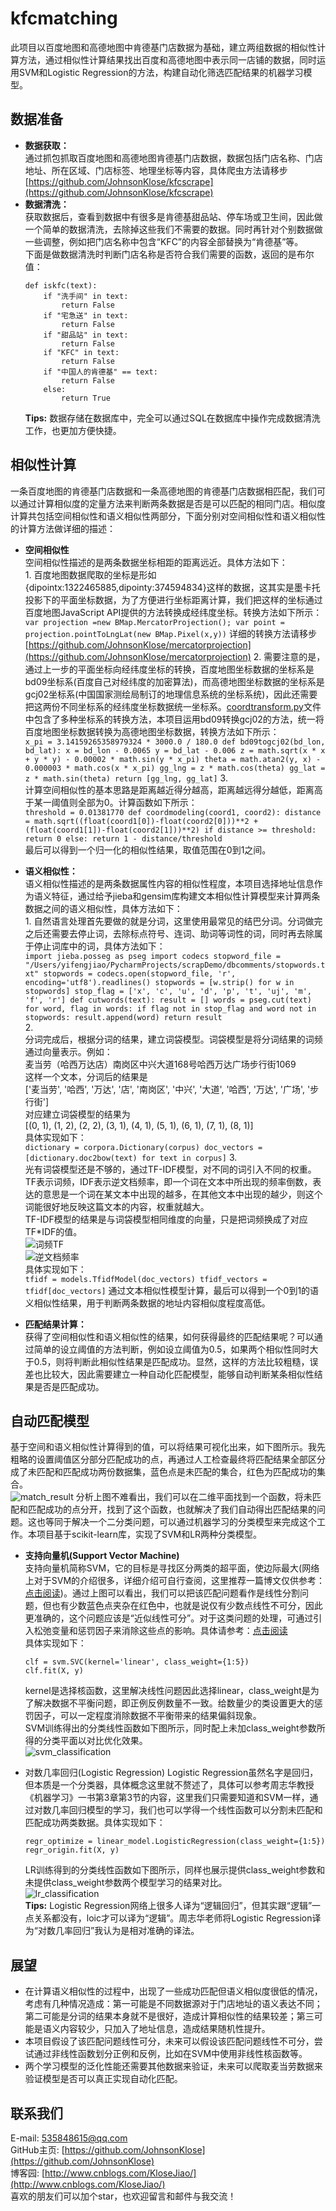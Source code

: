 # kfcmatching
此项目以百度地图和高德地图中肯德基门店数据为基础，建立两组数据的相似性计算方法，通过相似性计算结果找出百度和高德地图中表示同一店铺的数据，同时运用SVM和Logistic Regression的方法，构建自动化筛选匹配结果的机器学习模型。
## 数据准备
- **数据获取：**  
    通过抓包抓取百度地图和高德地图肯德基门店数据，数据包括门店名称、门店地址、所在区域、门店标签、地理坐标等内容，具体爬虫方法请移步[https://github.com/JohnsonKlose/kfcscrape](https://github.com/JohnsonKlose/kfcscrape)  
- **数据清洗：**  
    获取数据后，查看到数据中有很多是肯德基甜品站、停车场或卫生间，因此做一个简单的数据清洗，去除掉这些我们不需要的数据。同时再针对个别数据做一些调整，例如把门店名称中包含“KFC”的内容全部替换为“肯德基”等。  
    下面是做数据清洗时判断门店名称是否符合我们需要的函数，返回的是布尔值：  
    ```
    def iskfc(text):
        if "洗手间" in text:
            return False
        if "宅急送" in text:
            return False
        if "甜品站" in text:
            return False
        if "KFC" in text:
            return False
        if "中国人的肯德基" == text:
            return False
        else:
            return True
    ```  
    **Tips:** 数据存储在数据库中，完全可以通过SQL在数据库中操作完成数据清洗工作，也更加方便快捷。  
    
## 相似性计算
一条百度地图的肯德基门店数据和一条高德地图的肯德基门店数据相匹配，我们可以通过计算相似度的定量方法来判断两条数据是否是可以匹配的相同门店。相似度计算共包括空间相似性和语义相似性两部分，下面分别对空间相似性和语义相似性的计算方法做详细的描述：
- **空间相似性**  
    空间相似性描述的是两条数据坐标相距的距离远近。具体方法如下：  
    1.
        百度地图数据爬取的坐标是形如{dipointx:1322465885,dipointy:374594834}这样的数据，这其实是墨卡托投影下的平面坐标数据，为了方便进行坐标距离计算，我们把这样的坐标通过百度地图JavaScript API提供的方法转换成经纬度坐标。转换方法如下所示：  
        ```
        var projection =new BMap.MercatorProjection();
        var point = projection.pointToLngLat(new BMap.Pixel(x,y))
        ```
        详细的转换方法请移步[https://github.com/JohnsonKlose/mercatorprojection](https://github.com/JohnsonKlose/mercatorprojection)
    2.
        需要注意的是，通过上一步的平面坐标向经纬度坐标的转换，百度地图坐标数据的坐标系是bd09坐标系(百度自己对经纬度的加密算法)，而高德地图坐标数据的坐标系是gcj02坐标系(中国国家测绘局制订的地理信息系统的坐标系统)，因此还需要把这两份不同坐标系的经纬度坐标数据统一坐标系。[coordtransform.py](https://github.com/JohnsonKlose/kfcmatching/blob/master/coordsimilarity/coordtransform.py)文件中包含了多种坐标系的转换方法，本项目运用bd09转换gcj02的方法，统一将百度地图坐标数据转换为高德地图坐标数据，转换方法如下所示：  
        ```
        x_pi = 3.14159265358979324 * 3000.0 / 180.0
        def bd09togcj02(bd_lon, bd_lat):
            x = bd_lon - 0.0065
            y = bd_lat - 0.006
            z = math.sqrt(x * x + y * y) - 0.00002 * math.sin(y * x_pi)
            theta = math.atan2(y, x) - 0.000003 * math.cos(x * x_pi)
            gg_lng = z * math.cos(theta)
            gg_lat = z * math.sin(theta)
            return [gg_lng, gg_lat]
        ```
    3.  
        计算空间相似性的基本思路是距离越近得分越高，距离越远得分越低，距离高于某一阈值则全部为0。计算函数如下所示：  
        ```
        threshold = 0.01381770
        def coordmodeling(coord1, coord2):
            distance = math.sqrt((float(coord1[0])-float(coord2[0]))**2 + (float(coord1[1])-float(coord2[1]))**2)
            if distance >= threshold:
                return 0
            else:
                return 1 - distance/threshold
        ```  
        最后可以得到一个归一化的相似性结果，取值范围在0到1之间。  
        
- **语义相似性：**  
    语义相似性描述的是两条数据属性内容的相似性程度，本项目选择地址信息作为语义特征，通过给予jieba和gensim库构建文本相似性计算模型来计算两条数据之间的语义相似性，具体方法如下：  
    1. 
        自然语言处理首先要做的就是分词，这里使用最常见的结巴分词。分词做完之后还需要去停止词，去除标点符号、连词、助词等词性的词，同时再去除属于停止词库中的词，具体方法如下：  
        ```
        import jieba.posseg as pseg
        import codecs
        stopword_file = "/Users/yifengjiao/PycharmProjects/scrapDemo/dbcomments/stopwords.txt"
        stopwords = codecs.open(stopword_file, 'r', encoding='utf8').readlines()
        stopwords = [w.strip() for w in stopwords]
        stop_flag = ['x', 'c', 'u', 'd', 'p', 't', 'uj', 'm', 'f', 'r']
        def cutwords(text):
            result = []
            words = pseg.cut(text)
            for word, flag in words:
                if flag not in stop_flag and word not in stopwords:
                    result.append(word)
            return result
        ```  
    2.     
        分词完成后，根据分词的结果，建立词袋模型。词袋模型是将分词结果的词频通过向量表示。例如：  
        麦当劳（哈西万达店）南岗区中兴大道168号哈西万达广场步行街1069  
        这样一个文本，分词后的结果是  
        ['麦当劳', '哈西', '万达', '店', '南岗区', '中兴', '大道', '哈西', '万达', '广场', '步行街']  
        对应建立词袋模型的结果为  
        [(0, 1), (1, 2), (2, 2), (3, 1), (4, 1), (5, 1), (6, 1), (7, 1), (8, 1)]  
        具体实现如下：  
        ```
        dictionary = corpora.Dictionary(corpus)
        doc_vectors = [dictionary.doc2bow(text) for text in corpus]
        ```
    3.  
        光有词袋模型还是不够的，通过TF-IDF模型，对不同的词引入不同的权重。TF表示词频，IDF表示逆文档频率，即一个词在文本中所出现的频率倒数，表达的意思是一个词在某文本中出现的越多，在其他文本中出现的越少，则这个词能很好地反映这篇文本的内容，权重就越大。  
        TF-IDF模型的结果是与词袋模型相同维度的向量，只是把词频换成了对应TF*IDF的值。  
        ![词频TF](http://oswrmk9hd.bkt.clouddn.com/TF.png)  
        ![逆文档频率](http://oswrmk9hd.bkt.clouddn.com/IDF.png)  
        具体实现如下：  
        ```
        tfidf = models.TfidfModel(doc_vectors)
        tfidf_vectors = tfidf[doc_vectors]
        ```
        通过文本相似性模型计算，最后可以得到一个0到1的语义相似性结果，用于判断两条数据的地址内容相似度程度高低。  
        
- **匹配结果计算：**  
    获得了空间相似性和语义相似性的结果，如何获得最终的匹配结果呢？可以通过简单的设立阈值的方法判断，例如设立阈值为0.5，如果两个相似性同时大于0.5，则将判断此相似性结果是匹配成功。显然，这样的方法比较粗糙，误差也比较大，因此需要建立一种自动化匹配模型，能够自动判断某条相似性结果是否是匹配成功。  
    

## 自动匹配模型
基于空间和语义相似性计算得到的值，可以将结果可视化出来，如下图所示。我先粗略的设置阈值区分部分匹配成功的点，再通过人工检查最终将匹配结果全部区分成了未匹配和匹配成功两份数据集，蓝色点是未匹配的集合，红色为匹配成功的集合。  
    ![match_result](http://oswrmk9hd.bkt.clouddn.com/match_result.png)
    分析上图不难看出，我们可以在二维平面找到一个函数，将未匹配和匹配成功的点分开，找到了这个函数，也就解决了我们自动得出匹配结果的问题。这也等同于解决一个二分类问题，可以通过机器学习的分类模型来完成这个工作。本项目基于scikit-learn库，实现了SVM和LR两种分类模型。
- **支持向量机(Support Vector Machine)**  
    支持向量机简称SVM，它的目标是寻找区分两类的超平面，使边际最大(网络上对于SVM的介绍很多，详细介绍可自行查阅，这里推荐一篇博文仅供参考：[点击阅读](https://www.cnblogs.com/harvey888/p/5852687.html))。通过上图可以看出，我们可以把该匹配问题看作是线性分割问题，但也有少数蓝色点夹杂在红色中，也就是说仅有少数点线性不可分，因此更准确的，这个问题应该是“近似线性可分”。对于这类问题的处理，可通过引入松弛变量和惩罚因子来消除这些点的影响。具体请参考：[点击阅读](http://blog.csdn.net/qll125596718/article/details/6910921)  
    具体实现如下：  
    ```
    clf = svm.SVC(kernel='linear', class_weight={1:5})
    clf.fit(X, y)
    ```  
    kernel是选择核函数，这里解决线性问题因此选择linear，class_weight是为了解决数据不平衡问题，即正例反例数量不一致。给数量少的类设置更大的惩罚因子，可以一定程度消除数据不平衡带来的结果偏斜现象。  
    SVM训练得出的分类线性函数如下图所示，同时配上未加class_weight参数所得的分类平面以对比优化效果。  
    ![svm_classification](http://oswrmk9hd.bkt.clouddn.com/svm_classification.png)
    
- 对数几率回归(Logistic Regression)
    Logistic Regression虽然名字是回归，但本质是一个分类器，具体概念这里就不赘述了，具体可以参考周志华教授《机器学习》一书第3章第3节的内容，这里我们只需要知道和SVM一样，通过对数几率回归模型的学习，我们也可以学得一个线性函数可以分割未匹配和匹配成功两类数据。具体实现如下：  
    ```
    regr_optimize = linear_model.LogisticRegression(class_weight={1:5})
    regr_origin.fit(X, y)
    ```  
    LR训练得到的分类线性函数如下图所示，同样也展示提供class_weight参数和未提供class_weight参数两个模型学习的结果对比。  
    ![lr_classification](http://oswrmk9hd.bkt.clouddn.com/lr_classification.png)  
    **Tips:** Logistic Regression网络上很多人译为“逻辑回归”，但其实跟“逻辑”一点关系都没有，loic才可以译为“逻辑”。周志华老师将Logistic Regression译为“对数几率回归”我认为是相对准确的译法。  
    
## 展望
- 在计算语义相似性的过程中，出现了一些成功匹配但语义相似度很低的情况，考虑有几种情况造成：第一可能是不同数据源对于门店地址的语义表达不同；第二可能是分词的结果本身就不是很好，造成计算相似性的结果较差；第三可能是语义内容较少，只加入了地址信息，造成结果随机性提升。
- 本项目假设了该匹配问题线性可分，未来可以假设该匹配问题线性不可分，尝试通过非线性函数划分正例和反例，比如在SVM中使用非线性核函数等。
- 两个学习模型的泛化性能还需要其他数据来验证，未来可以爬取麦当劳数据来验证模型是否可以真正实现自动化匹配。  

## 联系我们
E-mail: 535848615@qq.com  
GitHub主页: [https://github.com/JohnsonKlose](https://github.com/JohnsonKlose)  
博客园: [http://www.cnblogs.com/KloseJiao/](http://www.cnblogs.com/KloseJiao/)  
喜欢的朋友们可以加个star，也欢迎留言和邮件与我交流！
